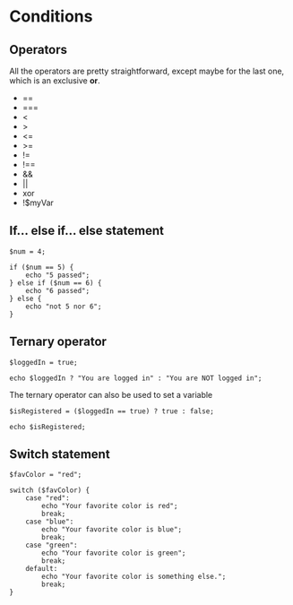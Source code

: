 # Conditions

## Operators

All the operators are pretty straightforward, except maybe for the last one, which is an exclusive **or**.

* ==
* ===
* <
* \>
* <=
* \>=
* !=
* !==
* &&
* ||
* xor
* !$myVar

## If... else if... else statement

    $num = 4;

    if ($num == 5) {
        echo "5 passed";
    } else if ($num == 6) {
        echo "6 passed";
    } else {
        echo "not 5 nor 6";
    }

## Ternary operator

    $loggedIn = true;

    echo $loggedIn ? "You are logged in" : "You are NOT logged in";

The ternary operator can also be used to set a variable

    $isRegistered = ($loggedIn == true) ? true : false;

    echo $isRegistered;

## Switch statement

    $favColor = "red";

    switch ($favColor) {
        case "red":
            echo "Your favorite color is red";
            break;
        case "blue":
            echo "Your favorite color is blue";
            break;
        case "green":
            echo "Your favorite color is green";
            break;
        default:
            echo "Your favorite color is something else.";
            break;
    }
